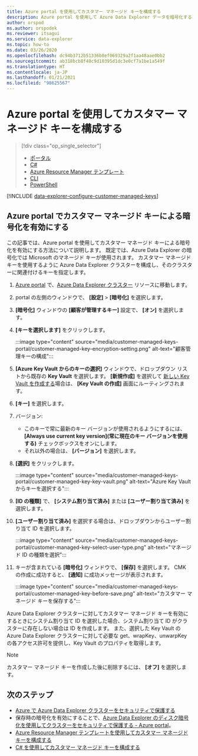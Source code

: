 ```yaml
---
title: Azure portal を使用してカスタマー マネージド キーを構成する
description: Azure portal を使用して Azure Data Explorer データを暗号化するために、カスタマー マネージド キーを構成する方法について説明します。
author: orspod
ms.author: orspodek
ms.reviewer: itsagui
ms.service: data-explorer
ms.topic: how-to
ms.date: 03/26/2020
ms.openlocfilehash: dc94b3712b51336b8ef069329a2f1aa48aae0bb2
ms.sourcegitcommit: ab318bcb8f40c9d10395d1dc3e0cf7a1be1a549f
ms.translationtype: HT
ms.contentlocale: ja-JP
ms.lasthandoff: 01/21/2021
ms.locfileid: "98625567"
---
```

# <a name="configure-customer-managed-keys-using-the-azure-portal"></a>Azure portal を使用してカスタマー マネージド キーを構成する

> [!div class="op_single_selector"]
> * [ポータル](customer-managed-keys-portal.md)
> * [C#](customer-managed-keys-csharp.md)
> * [Azure Resource Manager テンプレート](customer-managed-keys-resource-manager.md)
> * [CLI](customer-managed-keys-cli.md)
> * [PowerShell](customer-managed-keys-powershell.md)

[!INCLUDE [data-explorer-configure-customer-managed-keys](includes/data-explorer-configure-customer-managed-keys.md)]

## <a name="enable-encryption-with-customer-managed-keys-in-the-azure-portal"></a>Azure portal でカスタマー マネージド キーによる暗号化を有効にする

この記事では、Azure portal を使用してカスタマー マネージド キーによる暗号化を有効にする方法について説明します。 既定では、Azure Data Explorer の暗号化では Microsoft のマネージド キーが使用されます。 カスタマー マネージド キーを使用するように Azure Data Explorer クラスターを構成し、そのクラスターに関連付けるキーを指定します。

1. [Azure portal](https://portal.azure.com/) で、[Azure Data Explorer クラスター](create-cluster-database-portal.md#create-a-cluster) リソースに移動します。
1. portal の左側のウィンドウで、 **[設定]**  >  **[暗号化]** を選択します。
1. **[暗号化]** ウィンドウの **[顧客が管理するキー]** 設定で、 **[オン]** を選択します。
1. **[キーを選択します]** をクリックします。

    :::image type="content" source="media/customer-managed-keys-portal/customer-managed-key-encryption-setting.png" alt-text="顧客管理キーの構成":::

1. **[Azure Key Vault からのキーの選択]** ウィンドウで、ドロップダウン リストから既存の **Key Vault** を選択します。 **[新規作成]** を選択して [新しい Key Vault を作成する](/azure/key-vault/quick-create-portal#create-a-vault)場合は、 **[Key Vault の作成]** 画面にルーティングされます。

1. **[キー]** を選択します。
1. バージョン:
    * このキーで常に最新のキー バージョンが使用されるようにするには、 **[Always use current key version]\(常に現在のキー バージョンを使用する\)** チェックボックスをオンにします。
    * それ以外の場合は、 **[バージョン]** を選択します。
1. **[選択]** をクリックします。

    :::image type="content" source="media/customer-managed-keys-portal/customer-managed-key-key-vault.png" alt-text="Azure Key Vault からキーを選択する":::

1. **[ID の種類]** で、 **[システム割り当て済み]** または **[ユーザー割り当て済み]** を選択します。
1. **[ユーザー割り当て済み]** を選択する場合は、ドロップダウンからユーザー割り当て ID を選択します。

    :::image type="content" source="media/customer-managed-keys-portal/customer-managed-key-select-user-type.png" alt-text="マネージド ID の種類を選択":::

1. キーが含まれている **[暗号化]** ウィンドウで、 **[保存]** を選択します。 CMK の作成に成功すると、 **[通知]** に成功メッセージが表示されます。

    :::image type="content" source="media/customer-managed-keys-portal/customer-managed-key-before-save.png" alt-text="カスタマー マネージド キーを保存する":::

Azure Data Explorer クラスターに対してカスタマー マネージド キーを有効にするときにシステム割り当て ID を選択した場合、システム割り当て ID がクラスターに存在しない場合は ID を作成します。 また、選択した Key Vault の Azure Data Explorer クラスターに対して必要な get、wrapKey、unwarpKey の各アクセス許可を提供し、Key Vault のプロパティを取得します。

> [!NOTE]
> カスタマー マネージド キーを作成した後に削除するには、 **[オフ]** を選択します。

## <a name="next-steps"></a>次のステップ

* [Azure で Azure Data Explorer クラスターをセキュリティで保護する](security.md)
* 保存時の暗号化を有効にすることで、[Azure Data Explorer のディスク暗号化を使用してクラスターをセキュリティで保護する - Azure portal](cluster-disk-encryption.md)。
* [Azure Resource Manager テンプレートを使用してカスタマー マネージド キーを構成する](customer-managed-keys-resource-manager.md)
* [C# を使用してカスタマー マネージド キーを構成する](customer-managed-keys-csharp.md)
